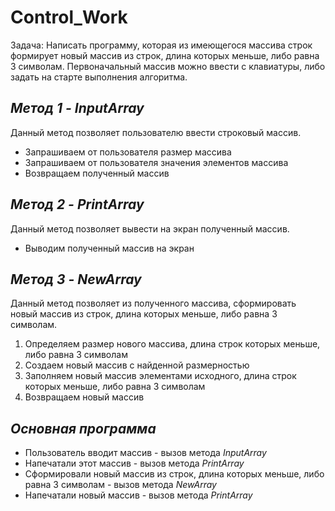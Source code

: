 # **Control_Work**
 Задача: Написать программу, которая из имеющегося массива строк формирует новый массив из строк, длина которых меньше, либо равна 3 символам. Первоначальный массив можно ввести с клавиатуры, либо задать на старте выполнения алгоритма.

 ## *Метод 1 - InputArray*

 Данный метод позволяет пользователю ввести строковый массив.
 * Запрашиваем от пользователя размер массива
 * Запрашиваем от пользователя значения элементов массива
 * Возвращаем полученный массив

 ## _Метод 2 - PrintArray_

 Данный метод позволяет вывести на экран полученный массив.
 * Выводим полученный массив на экран

 ## _Метод 3 - NewArray_

 Данный метод позволяет из полученного массива, сформировать новый массив из строк, длина которых меньше, либо равна 3 символам.
1. Определяем размер нового массива, длина строк которых меньше, либо равна 3 символам
2. Создаем новый массив с найденной размерностью
3. Заполняем новый массив элементами исходного, длина строк которых меньше, либо равна 3 символам
4. Возвращаем новый массив

## ***Основная программа***
+ Пользователь вводит массив - вызов метода _InputArray_
+ Напечатали этот массив - вызов метода _PrintArray_
+ Сформировали новый массив из строк, длина которых меньше, либо равна 3 символам - вызов метода _NewArray_
+ Напечатали новый массив - вызов метода *PrintArray*

